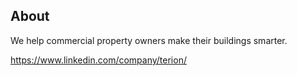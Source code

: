 ## About
We help commercial property owners make their buildings smarter.

https://www.linkedin.com/company/terion/
